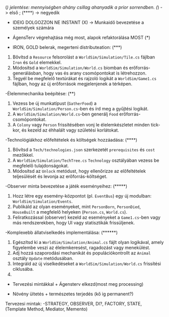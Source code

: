 ﻿(*) jelentése: mennyiségben ahány csillag ahanyadik a prior sorrendben. (*) -> első ; (****) -> negyedik


- IDEIG DOLGOZZON NE INSTANT (X) -> Munkaidő bevezetése a személyek számára


- ÁgensTerv végrehajtása még most, alapok refaktorálása MOST (*)

- IRON, GOLD belerak, megerteni distributeation: (***)
1. Bővítsd a `Resource` felsorolást a `WorldSim/Simulation/Tile.cs` fájlban `Iron` és `Gold` elemekkel.
2. Módosítsd a `WorldSim/Simulation/World.cs` biomban és erőforrás-generálásban, hogy vas és arany csomópontokat is létrehozzon.
3. Tegyél be megfelelő textúrákat és rajzoló logikát a `WorldSim/Game1.cs` fájlban, hogy az új erőforrások megjelenjenek a térképen.


-Élelemmechanika beépítése: (**)
1. Vezess be új munkatípust (`GatherFood`) a `WorldSim/Simulation/Person.cs`-ben és írd meg a gyűjtési logikát.
2. A `WorldSim/Simulation/World.cs`-ben generálj `Food` erőforrás-csomópontokat.
3. A `Colony` vagy `Person` frissítésében vonj le élelemkészletet minden tick-kor, és kezeld az éhhalált vagy születési korlátokat.


-Technológiákhoz előfeltételek és költségek hozzáadása: (****)
1. Bővítsd a `Tech/technologies.json` szerkezetét `prerequisites` és `cost` mezőkkel.
2. A `WorldSim/Simulation/TechTree.cs` `Technology` osztályában vezess be megfelelő tulajdonságokat.
3. Módosítsd az `Unlock` metódust, hogy ellenőrizze az előfeltételek teljesülését és levonja az erőforrás-költséget.


-Observer minta bevezetése a játék eseményeihez: (*****)
1. Hozz létre egy esemény-központot (pl. `EventBus`) egy új modulban: `WorldSim/Simulation/Events`.
2. Publikáld az olyan eseményeket, mint `PersonBorn`, `PersonDied`, `HouseBuilt` a megfelelő helyeken (`Person.cs`, `World.cs`).
3. Feliratkozással (observer) kezeld az eseményeket a `Game1.cs`-ben vagy más rendszerekben, hogy UI vagy statisztikák frissüljenek.


-Komplexebb állatviselkedés implementálása: (******)
1. Egészítsd ki a `WorldSim/Simulation/Animal.cs` fájlt olyan logikával, amely figyelembe veszi az élelemkeresést, ragadozást vagy menekülést.
2. Adj hozzá szaporodási mechanikát és populációkontrollt az `Animal` osztály `Update` metódusában.
3. Integráld az új viselkedéseket a `WorldSim/Simulation/World.cs` frissítési ciklusába.
1. 

- Tervezési mintákkal + Ágensterv elkezd(most meg processing)

- Növény ültetés + természetes terjedés (kő ig permanent?)


Tervezesi mintak:
-STRATEGY, OBSERVER, DI?, FACTORY, STATE, (Template Method, Mediator, Memento)





